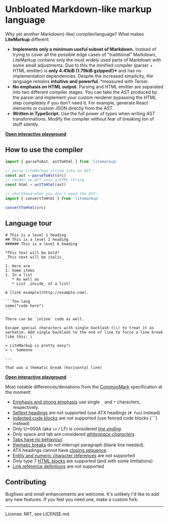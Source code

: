 # Unbloated Markdown-like markup language

Why yet another Markdown(-like) compiler/language? What makes **LiteMarkup** different:
- **Implements only a minimum useful subset of Markdown.** Instead of trying to cover all the possible edge cases of "traditional" Markdown, LiteMarkup contains only the most widely used parts of Markdown with some small adjustments. Due to this the minified compiler (parser + HTML emitter) is **only 4.41kiB (1.79kiB gzipped!)\*** and has no implementation dependencies. Despite the increased simplicity, the language remains **intuitive and powerful**. \*measured with Terser.
- **No emphasis on HTML output.** Parsing and HTML emitter are separated into two different compiler stages. You can take the AST produced by the parser and implement your custom renderer bypassing the HTML step completely if you don't need it. For example, generate React elements or custom JSON directly from the AST.
- **Written in TypeScript.** Use the full power of types when writing AST transformations. Modify the compiler without fear of breaking ton of stuff silently.

<a href="https://tuures.github.io/LiteMarkup/demopage/demopage.html" target="_blank"><strong>Open interactive playground</strong></a>

## How to use the compiler
```javascript
import { parseToAst, astToHtml } from 'litemarkup'

// parse LiteMarkup string into an AST:
const ast = parseToAst(src)
// render an AST into a HTML string
const html = astToHtml(ast)

// shorthand when you don't need the AST:
import { convertToHtml } from 'litemarkup'

convertToHtml(src)
```

## Language tour

````litemarkup
# This is a level 1 heading
## This is a level 2 heading
###### This is a level 6 heading

*This text will be bold*
_This text will be italic_

1. Here are
1. Some items
1. In a list
   * As well as
   * List _inside_ of a list!

A [link example](http://example.com).

```foo-lang
some("code here")
```

There can be `inline` code as well.

Escape special characters with single backlash (\\) to treat it as verbatim. Add single backlash to the end of line to force a line break like this: \

> LiteMarkup is pretty easy!\
> \- Someone

---

That was a thematic break (horisontal line)

````

<a href="https://tuures.github.io/LiteMarkup/demopage/demopage.html" target="_blank"><strong>Open interactive playground</strong></a>

Most notable differences/deviations from the [CommonMark](https://spec.commonmark.org/0.29/) specification at the moment:

- [Emphasis and strong emphasis](https://spec.commonmark.org/0.29/#emphasis-and-strong-emphasis) use single `_` and `*` characters, respectively.
- [Settext headings](https://spec.commonmark.org/0.29/#setext-heading) are not supported (use ATX headings (`# foo`) instead)
- [Indented code blocks](https://spec.commonmark.org/0.29/#indented-code-block) are not supported (use fenced code blocks (```) instead)
- Only U+000A (aka `\n` / LF) is considered [*line ending*](https://spec.commonmark.org/0.29/#line-ending).
- Only space and tab are considered [*whitespace characters*](https://spec.commonmark.org/0.29/#whitespace-character).
- [Tabs have no behaviour](https://spec.commonmark.org/0.29/#example-6).
- [thematic breaks](https://spec.commonmark.org/0.29/#thematic-break) do not interrupt paragraph (blank line needed).
- ATX headings cannot have [closing sequence](https://spec.commonmark.org/0.29/#example-41).
- [Entity and numeric character references](https://spec.commonmark.org/0.29/#entity-and-numeric-character-references) are not supported
- Only type 7 [HTML blocks](https://spec.commonmark.org/0.29/#html-block) are supported (and with some limitations)
- [Link reference definitions](https://spec.commonmark.org/0.29/#link-reference-definition) are not supported

## Contributing

Bugfixes and small enhancements are welcome. It's unlikely I'd like to add any new features. If you feel you need one, make a custom fork.

---

License: MIT, see LICENSE.md
